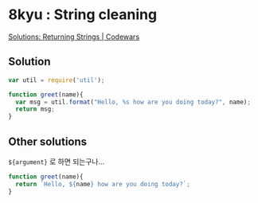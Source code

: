 # 8kyu : String cleaning

[Solutions: Returning Strings | Codewars](http://www.codewars.com/kata/55a70521798b14d4750000a4/solutions/javascript)

## Solution

```javascript
var util = require('util');

function greet(name){
  var msg = util.format("Hello, %s how are you doing today?", name);
  return msg;
}
```

## Other solutions

`${argument}` 로 하면 되는구나...

```javascript
function greet(name){
  return `Hello, ${name} how are you doing today?`;
}
```

